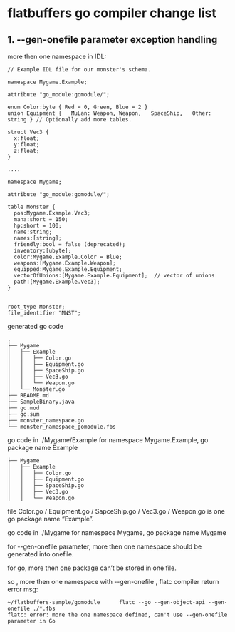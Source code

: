 # flatbuffers go compiler change list

## 1. --gen-onefile parameter exception handling

more then one namespace in IDL:

```
// Example IDL file for our monster's schema.

namespace Mygame.Example;

attribute "go_module:gomodule/";

enum Color:byte { Red = 0, Green, Blue = 2 }
union Equipment {   MuLan: Weapon, Weapon,   SpaceShip,   Other: string } // Optionally add more tables.

struct Vec3 {
  x:float;
  y:float;
  z:float;
}

....

namespace Mygame;

attribute "go_module:gomodule/";

table Monster {
  pos:Mygame.Example.Vec3;
  mana:short = 150;
  hp:short = 100;
  name:string;
  names:[string];
  friendly:bool = false (deprecated);
  inventory:[ubyte];
  color:Mygame.Example.Color = Blue;
  weapons:[Mygame.Example.Weapon];
  equipped:Mygame.Example.Equipment;
  vectorOfUnions:[Mygame.Example.Equipment];  // vector of unions
  path:[Mygame.Example.Vec3];
}


root_type Monster;
file_identifier "MNST";

```

generated go code 

```
.
├── Mygame
│   ├── Example
│   │   ├── Color.go
│   │   ├── Equipment.go
│   │   ├── SpaceShip.go
│   │   ├── Vec3.go
│   │   └── Weapon.go
│   └── Monster.go
├── README.md
├── SampleBinary.java
├── go.mod
├── go.sum
├── monster_namespace.go
└── monster_namespace_gomodule.fbs
```

go code in ./Mygame/Example for namespace Mygame.Example,    go package name Example

```
├── Mygame
│   ├── Example
│   │   ├── Color.go
│   │   ├── Equipment.go
│   │   ├── SpaceShip.go
│   │   ├── Vec3.go
│   │   └── Weapon.go
```

file Color.go / Equipment.go / SapceShip.go / Vec3.go / Weapon.go  is one go package name “Example”.

go code in ./Mygame for namespace Mygame, go package name Mygame

for --gen-onefile parameter,  more then one namespace should be generated into onefile. 

for go, more then one package  can’t be stored in one file.

so , more then one namespace with --gen-onefile , flatc compiler return error msg:

```
~/flatbuffers-sample/gomodule      flatc --go --gen-object-api --gen-onefile ./*.fbs 
flatc: error: more the one namespace defined, can't use --gen-onefile parameter in Go
```

